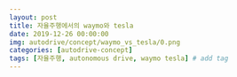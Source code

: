 ```yaml
---
layout: post
title: 자율주행에서의 waymo와 tesla
date: 2019-12-26 00:00:00
img: autodrive/concept/waymo_vs_tesla/0.png
categories: [autodrive-concept] 
tags: [자율주행, autonomous drive, waymo tesla] # add tag
---
```


<br>

